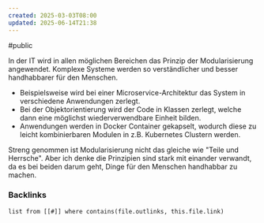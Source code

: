 ```yaml
---
created: 2025-03-03T08:00
updated: 2025-06-14T21:38
---
```

#public

In der IT wird in allen möglichen Bereichen das Prinzip der Modularisierung angewendet. Komplexe Systeme werden so verständlicher und besser handhabbarer für den Menschen. 
- Beispielsweise wird bei einer Microservice-Architektur das System in verschiedene Anwendungen zerlegt. 
- Bei der Objektorientierung wird der Code in Klassen zerlegt, welche dann eine möglichst wiederverwendbare Einheit bilden.
- Anwendungen werden in Docker Container gekapselt, wodurch diese zu leicht kombinierbaren Modulen in z.B. Kubernetes Clustern werden.

Streng genommen ist Modularisierung nicht das gleiche wie "Teile und Herrsche". Aber ich denke die Prinzipien sind stark mit einander verwandt, da es bei beiden darum geht, Dinge für den Menschen handhabbar zu machen.


### Backlinks
```dataview 
list from [[#]] where contains(file.outlinks, this.file.link)
```

